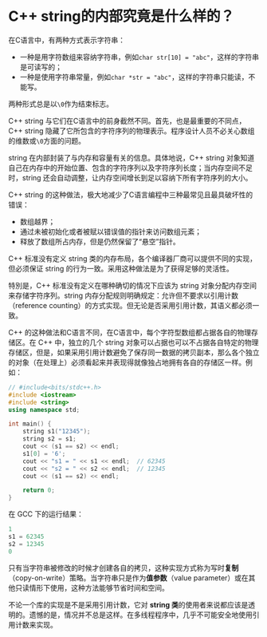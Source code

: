 # C++ string的内部究竟是什么样的？

在C语言中，有两种方式表示字符串：

- 一种是用字符数组来容纳字符串，例如`char str[10] = "abc"`，这样的字符串是可读写的；
- 一种是使用字符串常量，例如`char *str = "abc"`，这样的字符串只能读，不能写。


两种形式总是以`\0`作为结束标志。

C++ string 与它们在C语言中的前身截然不同。首先，也是最重要的不同点，C++ string 隐藏了它所包含的字符序列的物理表示。程序设计人员不必关心数组的维数或`\0`方面的问题。

string 在内部封装了与内存和容量有关的信息。具体地说，C++ string 对象知道自己在内存中的开始位置、包含的字符序列以及字符序列长度；当内存空间不足时，string 还会自动调整，让内存空间增长到足以容纳下所有字符序列的大小。

C++ string 的这种做法，极大地减少了C语言编程中三种最常见且最具破坏性的错误：

- 数组越界；
- 通过未被初始化或者被赋以错误值的指针来访问数组元紊；
- 释放了数组所占内存，但是仍然保留了“悬空”指针。


C++ 标准没有定义 string 类的内存布局，各个编译器厂商可以提供不同的实现，但必须保证 string 的行为一致。采用这种做法是为了获得足够的灵活性。

特別是，C++ 标准没有定义在哪种确切的情况下应该为 string 对象分配内存空间来存储字符序列。string 内存分配规则明确规定：允许但不要求以引用计数（reference counting）的方式实现。但无论是否采用引用计数，其语义都必须一致。

C++ 的这种做法和C语言不同，在C语言中，每个字符型数组都占据各自的物理存储区。在 C++ 中，独立的几个 string 对象可以占据也可以不占据各自特定的物理存储区，但是，如果采用引用计数避免了保存同一数据的拷贝副本，那么各个独立的对象（在处理上）必须看起来并表现得就像独占地拥有各自的存储区一样。例如：

```cpp
// #include<bits/stdc++.h>
#include <iostream>
#include <string>
using namespace std;

int main() {
    string s1("12345");
    string s2 = s1;
    cout << (s1 == s2) << endl;
    s1[0] = '6';
    cout << "s1 = " << s1 << endl;  // 62345
    cout << "s2 = " << s2 << endl;  // 12345
    cout << (s1 == s2) << endl;

    return 0;
}
```

在 GCC 下的运行结果：

```cpp
1
s1 = 62345
s2 = 12345
0
```

只有当字符串被修改的时候才创建各自的拷贝，这种实现方式称为写时**复制**（copy-on-write）策略。当字符串只是作为**值参数**（value parameter）或在其他只读情形下使用，这种方法能够节省时间和空间。

不论一个库的实现是不是采用引用计数，它对 **string 类**的使用者来说都应该是透明的。遗憾的是，情况并不总是这样。在多线程程序中，几乎不可能安全地使用引用计数来实现。